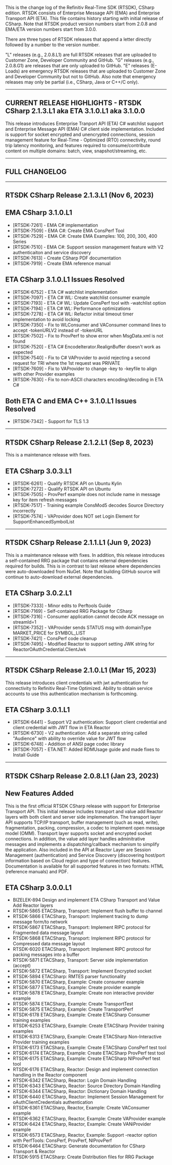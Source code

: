 This is the change log of the Refinitiv Real-Time SDK (RTSDK), CSharp edition. RTSDK consists of Enterprise Message API (EMA) and Enterprise Transport API (ETA). This file contains history starting with initial release of CSharp. Note that RTSDK product version numbers start from 2.0.8 and EMA/ETA version numbers start from 3.0.0.

There are three types of RTSDK releases that append a letter directly followed by a number to the version number. 

"L" releases (e.g., 2.0.8.L1) are full RTSDK releases that are uploaded to 
    Customer Zone, Developer Community and GitHub. 
"G" releases (e.g., 2.0.8.G1) are releases that are only uploaded to GitHub. 
"E" releases (E-Loads) are emergency RTSDK releases that are uploaded to 
    Customer Zone and Developer Community but not to GitHub.
    Also note that emergency releases may only be partial (i.e., CSharp, Java or C++/C only).

----------------------------------------------------------------------------------------
CURRENT RELEASE HIGHLIGHTS - RTSDK CSharp 2.1.3.L1 aka ETA 3.1.0.L1 aka 3.1.0.0
----------------------------------------------------------------------------------------

This release introduces Enterprise Tranport API (ETA) C# watchlist support and Enterprise Message API (EMA) C# client side implementation. Included is support for socket encrypted and unencrypted connections, session management feature for Real-Time - Optimized (RTO) connectivity, round trip latency monitoring, and features required to consume/contribute content on multiple domains: batch, view, snapshot/streaming, etc.

----------------------------------------------------------------------------------------
FULL CHANGELOG
----------------------------------------------------------------------------------------

---------------------------------------------
RTSDK CSharp Release 2.1.3.L1 (Nov 6, 2023)
---------------------------------------------

EMA CSharp 3.1.0.L1 
-------------------
- [RTSDK-7261] - EMA C# implementation
- [RTSDK-7509] - EMA C#: Create EMA ConsPerf Tool
- [RTSDK-7529] - EMA C#: Create EMA Examples: 100, 200, 300, 400 Series
- [RTSDK-7510] - EMA C#: Support session management feature with V2 authenticaiton and service discovery 
- [RTSDK-7613] - Create CSharp PDF documentation
- [RTSDK-7919] - Create EMA reference manual

ETA CSharp 3.1.0.L1 Issues Resolved
-----------------------------------
- [RTSDK-6752] - ETA C# watchlist implementation
- [RTSDK-7097] - ETA C# WL: Create watchlist consumer example
- [RTSDK-7193] - ETA C# WL: Update ConsPerf tool with -watchlist option
- [RTSDK-7194] - ETA C# WL: Performance optimizations
- [RTSDK-7278] - ETA C# WL: Refactor initial timeout timer implementation to avoid locking
- [RTSDK-7350] - Fix to WLConsumer and VAConsumer command lines to accept -tokenURLV2 instead of -tokenURL
- [RTSDK-7502] - Fix to ProvPerf to show error when MsgData.xml is not found
- [RTSDK-7520] - ETA C# EncodeIterator.RealignBuffer doesn't work as expected
- [RTSDK-7540] - Fix to C# VAProvider to avoid rejecting a second request for TRI where the 1st request was PRIVATE
- [RTSDK-7609] - Fix to VAProvider to change -key to -keyfile to align with other Provider examples
- [RTSDK-7630] - Fix to non-ASCII characters encoding/decoding in ETA C#

Both ETA C and EMA C++ 3.1.0.L1 Issues Resolved
-----------------------------------------------
- [RTSDK-7342] - Support for TLS 1.3

---------------------------------------------
RTSDK CSharp Release 2.1.2.L1 (Sep 8, 2023)
---------------------------------------------

This is a maintenance release with fixes.

ETA CSharp 3.0.3.L1  
-------------------
- [RTSDK-6261] - Qualify RTSDK API on Ubuntu Kylin
- [RTSDK-7272] - Qualify RTSDK API on Ubuntu
- [RTSDK-7505] - ProvPerf example does not include name in message key for item refresh messages
- [RTSDK-7517] - Training example ConsMod5 decodes Source Directory incorrectly
- [RTSDK-7574] - VAProvider does NOT set Login Element for SupportEnhancedSymbolList

---------------------------------------------
RTSDK CSharp Release 2.1.1.L1 (Jun 9, 2023)
---------------------------------------------

This is a maintenance release with fixes. In addition, this release introduces a self-contained RRG package that contains external dependencies required for builds. This is in contrast to last release where dependencies were auto-downloaded from NuGet. Note that building GitHub source will continue to auto-download external dependencies. 

ETA CSharp 3.0.2.L1  
-------------------
- [RTSDK-7333] - Minor edits to Perftools Guide
- [RTSDK-7169] - Self-contained RRG Package for CSharp
- [RTSDK-7316] - Consumer application cannot decode ACK message on streamId=1
- [RTSDK-7352] - VAProvider sends STATUS msg with domainType MARKET_PRICE for SYMBOL_LIST
- [RTSDK-7421] - ConsPerf code cleanup
- [RTSDK-7495] - Modified Reactor to support setting JWK string for ReactorOAuthCredential.ClientJwk

---------------------------------------------
RTSDK CSharp Release 2.1.0.L1 (Mar 15, 2023)
---------------------------------------------

This release introduces client credentials with jwt authentication for connectivity to Refinitiv Real-Time Optimized. Ability to obtain service accounts to use this authentication mechanism is forthcoming.

ETA CSharp 3.0.1.L1  
-------------------
- [RTSDK-6441] - Support V2 authentication: Support client credential and client credential with JWT flow in ETA Reactor
- [RTSDK-6730] - V2 authentication: Add a separate string called "Audience" with ability to override value for JWT flow
- [RTSDK-6748] - Addition of ANSI page codec library 
- [RTSDK-7057] - ETA.NET: Added RDMUsage guide and made fixes to Install Guide

---------------------------------------------
RTSDK CSharp Release 2.0.8.L1 (Jan 23, 2023)
---------------------------------------------

New Features Added
------------------
This is the first official RTSDK CSharp release with support for Enterprise Transport API. This initial release includes transport and value add Reactor layers with both client and server side implemenation. The transport layer API supports TCP/IP transport, buffer management (such as read, write), fragmentation, packing, compression, a codec to implement open message model (OMM). Transport layer supports socket and encrypted socket connections. In addition, the value add layer handles adminitrative messages and implements a dispatching/callback mechanism to simplify the application. Also included in the API at Reactor Layer are Session Management (authentication) and Service Discovery (discovering host/port information based on Cloud region and type of connection) features. Documentation is available for all supported features in two formats: HTML (reference manuals) and PDF. 

ETA CSharp 3.0.0.L1  
-------------------
- BIZELEK-894 Design and implement ETA CSharp Transport and Value Add Reactor layers
- RTSDK-5865 ETACSharp, Transport: Implement flush buffer to channel
- RTSDK-5866 ETACSharp, Transport: Implement tracing to dump message form/to network
- RTSDK-5867 ETACSharp, Transport: Implement RIPC protocol for Fragmented data message layout
- RTSDK-5868 ETACSharp, Transport: Implement RIPC protocol for Compressed data message layout
- RTSDK-6020 ETACSharp, Transport: Implement RIPC protocol for packing messages into a buffer
- RTSDK-5871 ETACSharp, Transport: Server side implementation (accept)
- RTSDK-5872 ETACSharp, Transport: Implement Encrypted socket
- RTSDK-5894 ETACSharp: RMTES parser functionality
- RTSDK-5870 ETACSharp, Example: Create consumer example
- RTSDK-5877 ETACSharp, Example: Create provider example
- RTSDK-5878 ETACSharp, Example: Create non interactive provider example
- RTSDK-5874 ETACSharp, Example: Create TransportTest
- RTSDK-5875 ETACSharp, Example: Create TransportPerf
- RTSDK-6178 ETACSharp, Example: Create ETACSharp Consumer training examples
- RTSDK-6253 ETACSharp, Example: Create ETACSharp Provider training examples
- RTSDK-6313 ETACSharp, Example: Create ETACSharp Non-Interactive Provider training examples
- RTSDK-6173 ETACSharp, Example: Create ETACSharp ConsPerf test tool
- RTSDK-6174 ETACSharp, Example: Create ETACSharp ProvPerf test tool
- RTSDK-6175 ETACSharp, Example: Create ETACSharp NIProvPerf test tool
- RTSDK-6176 ETACSharp, Reactor: Design and implement connection handling in the Reactor component
- RTSDK-6342 ETACSharp, Reactor: Login Domain Handling
- RTSDK-6343 ETACSharp, Reactor: Source Directory Domain Handling
- RTSDK-6344 ETACSharp, Reactor: Dictionary Domain Handling
- RTSDK-6440 ETACSharp, Reactor: Implement Session Management for oAuthClientCredentials authentication
- RTSDK-6361 ETACSharp, Reactor, Example: Create VAConsumer example
- RTSDK-6362 ETACSharp, Reactor, Example: Create VAProvider example
- RTSDK-6424 ETACSharp, Reactor, Example: Create VANiProvider example
- RTSDK-6573 ETACSharp, Reactor, Example: Support -reactor option with PerfTools: ConsPerf, ProvPerf, NIProvPerf
- RTSDK-6464 ETACSharp: Generate documentation for CSharp Transport & Reactor
- RTSDK-5915 ETACSharp: Create Distribution files for RRG Package
